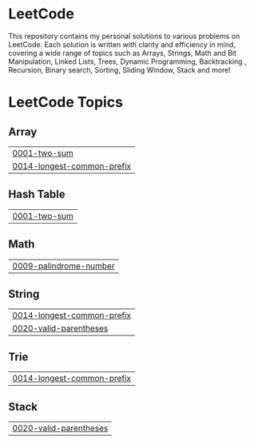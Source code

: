 # LeetCode
This repository contains my personal solutions to various problems on LeetCode. Each solution is written with clarity and efficiency in mind, covering a wide range of topics such as Arrays, Strings, Math and Bit Manipulation, Linked Lists, Trees, Dynamic Programming, Backtracking , Recursion, Binary search, Sorting, Sliding Window, Stack and more! 

<!---LeetCode Topics Start-->
# LeetCode Topics
## Array
|  |
| ------- |
| [0001-two-sum](https://github.com/Nikhila-Dhevi-R/LeetCode/tree/master/0001-two-sum) |
| [0014-longest-common-prefix](https://github.com/Nikhila-Dhevi-R/LeetCode/tree/master/0014-longest-common-prefix) |
## Hash Table
|  |
| ------- |
| [0001-two-sum](https://github.com/Nikhila-Dhevi-R/LeetCode/tree/master/0001-two-sum) |
## Math
|  |
| ------- |
| [0009-palindrome-number](https://github.com/Nikhila-Dhevi-R/LeetCode/tree/master/0009-palindrome-number) |
## String
|  |
| ------- |
| [0014-longest-common-prefix](https://github.com/Nikhila-Dhevi-R/LeetCode/tree/master/0014-longest-common-prefix) |
| [0020-valid-parentheses](https://github.com/Nikhila-Dhevi-R/LeetCode/tree/master/0020-valid-parentheses) |
## Trie
|  |
| ------- |
| [0014-longest-common-prefix](https://github.com/Nikhila-Dhevi-R/LeetCode/tree/master/0014-longest-common-prefix) |
## Stack
|  |
| ------- |
| [0020-valid-parentheses](https://github.com/Nikhila-Dhevi-R/LeetCode/tree/master/0020-valid-parentheses) |
<!---LeetCode Topics End-->